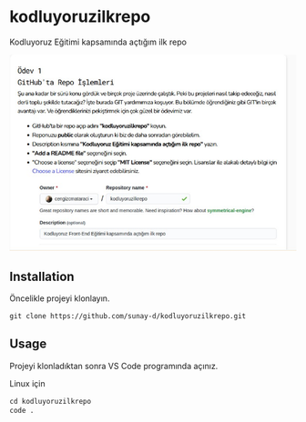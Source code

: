 # kodluyoruzilkrepo
Kodluyoruz Eğitimi kapsamında açtığım ilk repo

![proje resmi](./gitodev.jpg)

## Installation 

Öncelikle projeyi klonlayın.

```
git clone https://github.com/sunay-d/kodluyoruzilkrepo.git
```

## Usage

Projeyi klonladıktan sonra VS Code programında açınız.

Linux için

```
cd kodluyoruzilkrepo
code .
```
